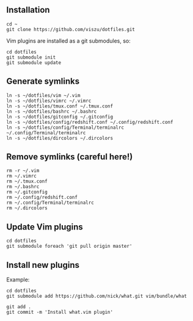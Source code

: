 ## Installation

    cd ~
    git clone https://github.com/viszu/dotfiles.git

Vim plugins are installed as a git submodules, so:

    cd dotfiles
    git submodule init
    git submodule update

## Generate symlinks

    ln -s ~/dotfiles/vim ~/.vim
    ln -s ~/dotfiles/vimrc ~/.vimrc
    ln -s ~/dotfiles/tmux.conf ~/.tmux.conf
    ln -s ~/dotfiles/bashrc ~/.bashrc
    ln -s ~/dotfiles/gitconfig ~/.gitconfig
    ln -s ~/dotfiles/config/redshift.conf ~/.config/redshift.conf
    ln -s ~/dotfiles/config/Terminal/terminalrc ~/.config/Terminal/terminalrc
    ln -s ~/dotfiles/dircolors ~/.dircolors

## Remove symlinks (careful here!)

    rm -r ~/.vim
    rm ~/.vimrc
    rm ~/.tmux.conf
    rm ~/.bashrc
    rm ~/.gitconfig
    rm ~/.config/redshift.conf
    rm ~/.config/Terminal/terminalrc
    rm ~/.dircolors

## Update Vim plugins

    cd dotfiles
    git submodule foreach 'git pull origin master'

## Install new plugins

Example:

    cd dotfiles
    git submodule add https://github.com/nick/what.git vim/bundle/what

    git add .
    git commit -m 'Install what.vim plugin'
